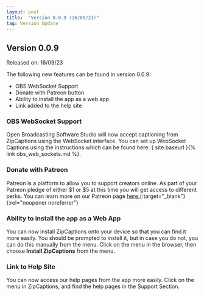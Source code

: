 ```yaml
---
layout: post
title:  "Version 0.0.9 (16/09/23)"
tag: Version Update
---
```


<h2>Version 0.0.9</h2>

Released on: 16/09/23

The following new features can be found in version 0.0.9:

- OBS WebSocket Support
- Donate with Patreon button
- Ability to install the app as a web app
- Link added to the help site

<h3>OBS WebSocket Support</h3>

Open Broadcasting Software Studio will now accept captioning from ZipCaptions using the WebSocket interface. 
You can set up WebSocket Captions using the instructions which can be found here: { site.baseurl }{% link obs_web_sockets.md %}.

<h3>Donate with Patreon</h3>

Patreon is a platform to allow you to support creators online. As part of your Patreon pledge of either $1 or $5 at this time you will get access to different perks. You can learn more on our Patreon page [here.](https://patreon.com/ZipCaptions){:target="_blank"}{:rel="noopener noreferrer"}

<h3>Ability to install the app as a Web App </h3>

You can now install ZipCaptions onto your device so that you can find it more easily. You should be prompted to install it, but in case you do not, you can do this manually from the menu. Click on the menu in the browser, then choose **Install ZipCaptions** from the menu. 

<h3>Link to Help Site</h3>

You can now access our help pages from the app more easily. Click on the menu in ZipCaptions, and find the help pages in the Support Section. 


